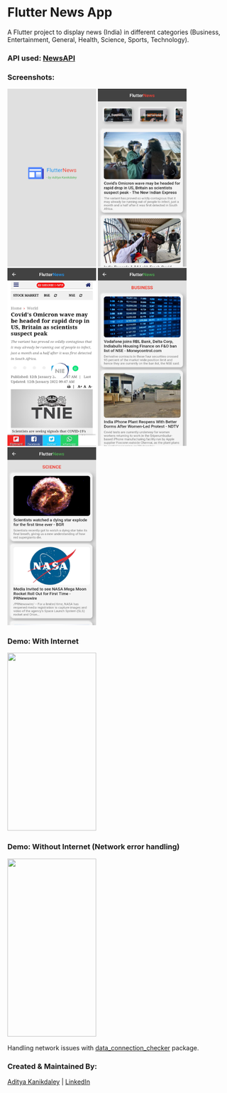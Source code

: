 # Flutter News App

A Flutter project to display news (India) in different categories (Business, Entertainment, General, Health, Science, Sports, Technology).

### API used: [NewsAPI](https://newsapi.org/)

### Screenshots:
<img src="https://github.com/AdityaKanikdaley/NewsApp/blob/master/git_IMG/1.jpg" width="200" height="400" />   <img src="https://github.com/AdityaKanikdaley/NewsApp/blob/master/git_IMG/2.jpg" width="200" height="400" />   <img src="https://github.com/AdityaKanikdaley/NewsApp/blob/master/git_IMG/3.jpg" width="200" height="400" />   <img src="https://github.com/AdityaKanikdaley/NewsApp/blob/master/git_IMG/4.jpg" width="200" height="400" />   <img src="https://github.com/AdityaKanikdaley/NewsApp/blob/master/git_IMG/5.jpg" width="200" height="400" />

### Demo: With Internet
<img src="https://github.com/AdityaKanikdaley/NewsApp/blob/master/git_IMG/demo_1.gif" width="200" height="400" />

### Demo: Without Internet (Network error handling)
<img src="https://github.com/AdityaKanikdaley/NewsApp/blob/master/git_IMG/demo_2.gif" width="200" height="400" />

Handling network issues with [data_connection_checker](https://pub.dev/packages/data_connection_checker/versions/0.3.4) package.

### Created & Maintained By:
[Aditya Kanikdaley](https://github.com/AdityaKanikdaley) | [LinkedIn](https://www.linkedin.com/in/aditya-kanikdaley-471452190/)
